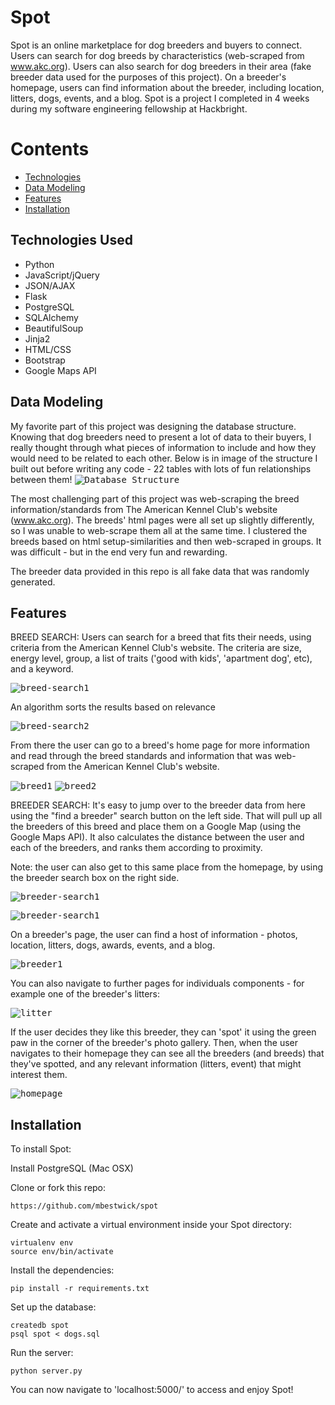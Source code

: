 # Spot

Spot is an online marketplace for dog breeders and buyers to connect. Users can search for dog breeds by characteristics (web-scraped from www.akc.org). Users can also search for dog breeders in their area (fake breeder data used for the purposes of this project). On a breeder's homepage, users can find information about the breeder, including location, litters, dogs, events, and a blog.
Spot is a project I completed in 4 weeks during my software engineering fellowship at Hackbright. 

# Contents
* [Technologies](#technologiesused)
* [Data Modeling](#data)
* [Features](#features)
* [Installation](#install)


## <a name="technologiesused"></a>Technologies Used

* Python
* JavaScript/jQuery
* JSON/AJAX
* Flask
* PostgreSQL
* SQLAlchemy
* BeautifulSoup
* Jinja2
* HTML/CSS
* Bootstrap
* Google Maps API

## <a name="data"></a>Data Modeling

My favorite part of this project was designing the database structure. Knowing that dog breeders need to present a lot of data to their buyers, I really thought through what pieces of information to include and how they would need to be related to each other. Below is in image of the structure I built out before writing any code - 22 tables with lots of fun relationships between them!
<kbd>![Database Structure](/static/img/database_structure.png)</kbd>

The most challenging part of this project was web-scraping the breed information/standards from The American Kennel Club's website (www.akc.org). The breeds' html pages were all set up slightly differently, so I was unable to web-scrape them all at the same time. I clustered the breeds based on html setup-similarities and then web-scraped in groups. It was difficult - but in the end very fun and rewarding.

The breeder data provided in this repo is all fake data that was randomly generated.

## <a name="features"></a>Features

BREED SEARCH: Users can search for a breed that fits their needs, using criteria from the American Kennel Club's website. The criteria are size, energy level, group, a list of traits ('good with kids', 'apartment dog', etc), and a keyword. 

<kbd>![breed-search1](/static/img/readme/breed-search.png)</kbd>

An algorithm sorts the results based on relevance

<kbd>![breed-search2](/static/img/readme/breed-search2.png)</kbd>

From there the user can go to a breed's home page for more information and read through the breed standards and information that was web-scraped from the American Kennel Club's website.

<kbd>![breed1](/static/img/readme/breed1.png)</kbd>
<kbd>![breed2](/static/img/readme/breed2.png)</kbd>

BREEDER SEARCH: It's easy to jump over to the breeder data from here using the "find a breeder" search button on the left side. That will pull up all the breeders of this breed and place them on a Google Map (using the Google Maps API). It also calculates the distance between the user and each of the breeders, and ranks them according to proximity. 

Note: the user can also get to this same place from the homepage, by using the breeder search box on the right side.

<kbd>![breeder-search1](/static/img/readme/breeder-search.png)</kbd>


<kbd>![breeder-search1](/static/img/readme/breeder-search1.png)</kbd>

On a breeder's page, the user can find a host of information - photos, location, litters, dogs, awards, events, and a blog. 

<kbd>![breeder1](/static/img/readme/breeder1.png)</kbd>

You can also navigate to further pages for individuals components - for example one of the breeder's litters:

<kbd>![litter](/static/img/readme/litter.png)</kbd>

If the user decides they like this breeder, they can 'spot' it using the green paw in the corner of the breeder's photo gallery. Then, when the user navigates to their homepage they can see all the breeders (and breeds) that they've spotted, and any relevant information (litters, event) that might interest them. 

<kbd>![homepage](/static/img/readme/homepage.png)</kbd>

## <a name="install"></a>Installation

To install Spot:

Install PostgreSQL (Mac OSX)

Clone or fork this repo:

```
https://github.com/mbestwick/spot
```

Create and activate a virtual environment inside your Spot directory:

```
virtualenv env
source env/bin/activate
```

Install the dependencies:

```
pip install -r requirements.txt
```

Set up the database:

```
createdb spot
psql spot < dogs.sql
```

Run the server:

```
python server.py
```

You can now navigate to 'localhost:5000/' to access and enjoy Spot!

